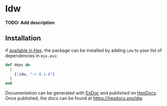 # Idw

**TODO: Add description**

## Installation

If [available in Hex](https://hex.pm/docs/publish), the package can be installed
by adding `idw` to your list of dependencies in `mix.exs`:

```elixir
def deps do
  [
    {:idw, "~> 0.1.0"}
  ]
end
```

Documentation can be generated with [ExDoc](https://github.com/elixir-lang/ex_doc)
and published on [HexDocs](https://hexdocs.pm). Once published, the docs can
be found at <https://hexdocs.pm/idw>.

